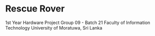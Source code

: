 # Rescue Rover
1st Year Hardware Project
Group 09 - Batch 21
Faculty of Information Technology
University of Moratuwa, Sri Lanka
